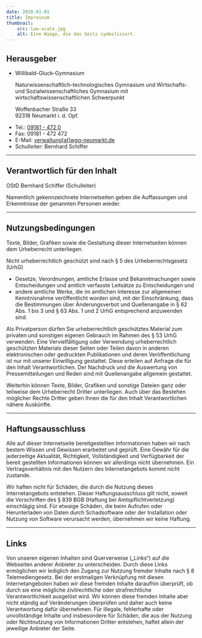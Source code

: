 ```yaml
---
date: 2020.01.01
title: Impressum
thumbnail: 
    src: law-scale.jpg
    alt: Eine Waage, die das Gestz symbolisiert.
---
```

<h2 id="herausgeber">Herausgeber</h2>
<ul>
    <li>
        <p>Willibald-Gluck-Gymnasium</p>
        <p>Naturwissenschaftlich-technologisches Gymnasium und Wirtschafts- und Sozialwissenschaftliches Gymnasium mit wirtschaftswissenschaftlichen Schwerpunkt</p>
        <p><inertia-link href="/anfahrt">Woffenbacher Straße 33</inertia-link><br>92318 Neumarkt i. d. Opf.</p>
    </li>
    <li>Tel.: <a href="tel:091814720">09181 - 472 0</a></li>
    <li>Fax: 09181 - 472 472</li>
    <li>E-Mail: <a href="mailto:verwaltung@wgg-neumarkt.de">verwaltung[at]wgg-neumarkt.de</a></li>
    <li>Schulleiter: Bernhard Schiffer</li>
</ul>
<hr>
<h2 id="inhalt">Verantwortlich für den Inhalt</h2>
<p>OStD Bernhard Schiffer (Schulleiter)</p>
<p>Namentlich gekennzeichnete Internetseiten geben die Auffassungen und Erkenntnisse der genannten Personen wieder.</p>
<hr>
<h2 id="nutzungsbedingungen">Nutzungsbedingungen</h2>
<p>Texte, Bilder, Grafiken sowie die Gestaltung dieser Internetseiten können dem Urheberrecht unterliegen.</p>
<p>Nicht urheberrechtlich geschützt sind nach § 5 des Urheberrechtsgesetz (UrhG)</p>
<ul>
    <li>Gesetze, Verordnungen, amtliche Erlasse und Bekanntmachungen sowie Entscheidungen und amtlich verfasste Leitsätze zu Entscheidungen und</li>
    <li>andere amtliche Werke, die im amtlichen Interesse zur allgemeinen Kenntnisnahme veröffentlicht worden sind, mit der Einschränkung, dass die Bestimmungen über Änderungsverbot und Quellenangabe in § 62 Abs. 1 bis 3 und § 63 Abs. 1 und 2 UrhG entsprechend anzuwenden sind.</li>
</ul>
<p>Als Privatperson dürfen Sie urheberrechtlich geschütztes Material zum privaten und sonstigen eigenen Gebrauch im Rahmen des § 53 UrhG verwenden. Eine Vervielfältigung oder Verwendung urheberrechtlich geschützten Materials dieser Seiten oder Teilen davon in anderen elektronischen oder gedruckten Publikationen und deren Veröffentlichung ist nur mit unserer Einwilligung gestattet. Diese erteilen auf Anfrage die für den Inhalt Verantwortlichen. Der Nachdruck und die Auswertung von Pressemitteilungen und Reden sind mit Quellenangabe allgemein gestattet.</p>
<p>Weiterhin können Texte, Bilder, Grafiken und sonstige Dateien ganz oder teilweise dem Urheberrecht Dritter unterliegen. Auch über das Bestehen möglicher Rechte Dritter geben Ihnen die für den Inhalt Verantwortlichen nähere Auskünfte.</p>
<hr>
<h2 id="haftungsausschluss">Haftungsausschluss</h2>
<p>Alle auf dieser Internetseite bereitgestellten Informationen haben wir nach bestem Wissen und Gewissen erarbeitet und geprüft. Eine Gewähr für die jederzeitige Aktualität, Richtigkeit, Vollständigkeit und Verfügbarkeit der bereit gestellten Informationen können wir allerdings nicht übernehmen. Ein Vertragsverhältnis mit den Nutzern des Internetangebots kommt nicht zustande.</p>
<p>Wir haften nicht für Schäden, die durch die Nutzung dieses Internetangebots entstehen. Dieser Haftungsausschluss gilt nicht, soweit die Vorschriften des § 839 BGB (Haftung bei Amtspflichtverletzung) einschlägig sind. Für etwaige Schäden, die beim Aufrufen oder Herunterladen von Daten durch Schadsoftware oder der Installation oder Nutzung von Software verursacht werden, übernehmen wir keine Haftung.</p>
<hr>
<h2 id="links">Links</h2>
<p>Von unseren eigenen Inhalten sind Querverweise („Links“) auf die Webseiten anderer Anbieter zu unterscheiden. Durch diese Links ermöglichen wir lediglich den Zugang zur Nutzung fremder Inhalte nach § 8 Telemediengesetz. Bei der erstmaligen Verknüpfung mit diesen Internetangeboten haben wir diese fremden Inhalte daraufhin überprüft, ob durch sie eine mögliche zivilrechtliche oder strafrechtliche Verantwortlichkeit ausgelöst wird. Wir können diese fremden Inhalte aber nicht ständig auf Veränderungen überprüfen und daher auch keine Verantwortung dafür übernehmen. Für illegale, fehlerhafte oder unvollständige Inhalte und insbesondere für Schäden, die aus der Nutzung oder Nichtnutzung von Informationen Dritter entstehen, haftet allein der jeweilige Anbieter der Seite.</p>